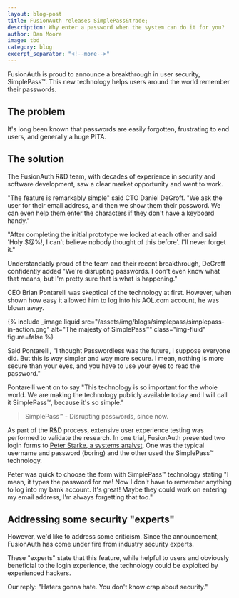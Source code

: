 ```yaml
---
layout: blog-post
title: FusionAuth releases SimplePass&trade;
description: Why enter a password when the system can do it for you?
author: Dan Moore
image: tbd
category: blog
excerpt_separator: "<!--more-->"
---
```


FusionAuth is proud to announce a breakthrough in user security, SimplePass&trade;. This new technology helps users around the world remember their passwords. 

<!--more-->

## The problem 

It's long been known that passwords are easily forgotten, frustrating to end users, and generally a huge PITA.

## The solution

The FusionAuth R&D team, with decades of experience in security and software development, saw a clear market opportunity and went to work.

"The feature is remarkably simple" said CTO Daniel DeGroff. "We ask the user for their email address, and then we show them their password. We can even help them enter the characters if they don't have a keyboard handy."

"After completing the initial prototype we looked at each other and said 'Holy $@%!, I can't believe nobody thought of this before'. I'll never forget it."

Understandably proud of the team and their recent breakthrough, DeGroff confidently added "We're disrupting passwords. I don't even know what that means, but I'm pretty sure that is what is happening."

CEO Brian Pontarelli was skeptical of the technology at first. However, when shown how easy it allowed him to log into his AOL.com account, he was blown away. 

{% include _image.liquid src="/assets/img/blogs/simplepass/simplepass-in-action.png" alt="The majesty of SimplePass&trade;" class="img-fluid" figure=false %}

Said Pontarelli, "I thought Passwordless was the future, I suppose everyone did. But this is way simpler and way more secure. I mean, nothing is more secure than your eyes, and you have to use your eyes to read the password." 

Pontarelli went on to say "This technology is so important for the whole world. We are making the technology publicly available today and I will call it SimplePass&trade;, because it's so simple."

> SimplePass&trade; - Disrupting passwords, since now.

As part of the R&D process, extensive user experience testing was performed to validate the research. In one trial, FusionAuth presented two login forms to [Peter Starke, a systems analyst](https://www.theonion.com/most-popular-passwords-of-year-include-123456-password-1821529484). One was the typical username and password (boring) and the other used the SimplePass&trade; technology.

Peter was quick to choose the form with SimplePass&trade; technology stating "I mean, it types the password for me! Now I don't have to remember anything to log into my bank account. It's great! Maybe they could work on entering my email address, I'm always forgetting that too."

## Addressing some security "experts"

However, we'd like to address some criticism. Since the announcement, FusionAuth has come under fire from industry security experts. 

These "experts" state that this feature, while helpful to users and obviously beneficial to the login  experience, the technology could be exploited by experienced hackers.

Our reply: "Haters gonna hate. You don't know crap about security."
